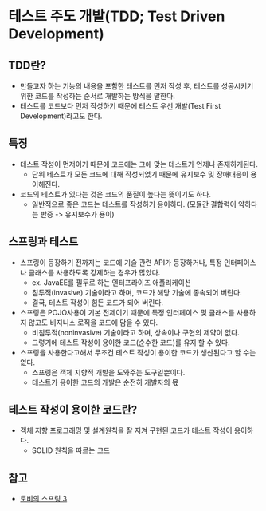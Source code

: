 # 테스트 주도 개발(TDD; Test Driven Development)

## TDD란?

- 만들고자 하는 기능의 내용을 포함한 테스트를 먼저 작성 후, 테스트를 성공시키기 위한 코드를 작성하는 순서로 개발하는 방식을 말한다.
- 테스트를 코드보다 먼저 작성하기 때문에 테스트 우선 개발(Test First Development)라고도 한다.

## 특징

- 테스트 작성이 먼저이기 때문에 코드에는 그에 맞는 테스트가 언제나 존재하게된다.
  - 단위 테스트가 모든 코드에 대해 작성되었기 때문에 유지보수 및 장애대응이 용이해진다.
- 코드의 테스트가 있다는 것은 코드의 품질이 높다는 뜻이기도 하다.
  - 일반적으로 좋은 코드는 테스트를 작성하기 용이하다. (모듈간 결합력이 약하다는 반증 -> 유지보수가 용이)

## 스프링과 테스트

- 스프링이 등장하기 전까지는 코드에 기술 관련 API가 등장하거나, 특정 인터페이스나 클래스를 사용하도록 강제하는 경우가 많았다.
  - ex. JavaEE를 필두로 하는 엔터프라이즈 애플리케이션
  - 침투적(invasive) 기술이라고 하며, 코드가 해당 기술에 종속되어 버린다.
  - 결국, 테스트 작성이 힘든 코드가 되어 버린다.
- 스프링은 POJO사용이 기본 전제이기 때문에 특정 인터페이스 및 클래스를 사용하지 않고도 비지니스 로직을 코드에 담을 수 있다.
  - 비침투적(noninvasive) 기술이라고 하며, 상속이나 구현의 제약이 없다.
  - 그렇기에 테스트 작성이 용이한 코드(순수한 코드)를 유지 할 수 있다.
- 스프링을 사용한다고해서 무조건 테스트 작성이 용이한 코드가 생산된다고 할 수는 없다. 
  - 스프링은 객체 지향적 개발을 도와주는 도구일뿐이다.
  - 테스트가 용이한 코드의 개발은 순전히 개발자의 몫

## 테스트 작성이 용이한 코드란?

- 객체 지향 프로그래밍 및 설계원칙을 잘 지켜 구현된 코드가 테스트 작성이 용이하다.
  - SOLID 원칙을 따르는 코드

## 참고

- [토비의 스프링 3](http://acornpub.co.kr/book/toby-spring3)